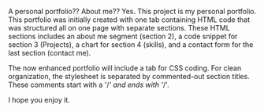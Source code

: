 A personal portfolio?? About me?? 
Yes. This project is my personal portfolio. 
This portfolio was initially created with one tab containing HTML code that was structured all on one page with separate sections.
These HTML sections includes an about me segment (section 2), a code snippet for section 3 (Projects), a chart for section 4 (skills), and a contact form for the last section (contact me).

The now enhanced portfolio will include a tab for CSS coding. For clean organization, the stylesheet is separated by commented-out section titles. These comments start with a '/*' and ends with '*/'.

I hope you enjoy it.
